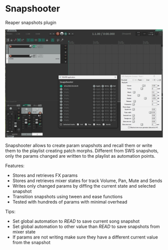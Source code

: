 # Snapshooter

Reaper snapshots plugin

![snapshooter.gif](doc/snapshooter.gif)

Snapshooter allows to create param snapshots and recall them or write them to the playlist creating patch morphs.
Different from SWS snapshots, only the params changed are written to the playlist as automation points.

Features:
  * Stores and retrieves FX params
  * Stores and retrieves mixer states for track Volume, Pan, Mute and Sends
  * Writes only changed params by diffing the current state and selected snapshot
  * Transition snapshots using tween and ease functions
  * Tested with hundreds of params with minimal overhead

Tips:
  * Set global automation to _READ_ to save current song snapshot
  * Set global automation to other value than _READ_ to save snapshots from mixer state
  * If params are not writing make sure they have a different current value from the snapshot
